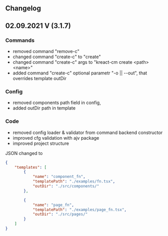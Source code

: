 ## Changelog
## 02.09.2021 V (3.1.7)

### Commands
- removed command "remove-c" 
- changed command "create-c" to "create"
- changed command "create-c" args to "kreact-cm create \<path> \<name>"
- added command "create-c" optional parametr "-o || --out", that overrides template outDir

### Config
- removed components path field in config,
- added outDir path in template

### Code
- removed config loader & validator from command backend constructor
- improved cfg validation with ajv package
- improved project structure

JSON changed to

``` json
{
    "templates": [
        {
            "name": "component_fn",
            "templatePath": "./examples/fn.tsx",
            "outDir": "./src/components/"
        },

        {
            "name": "page_fn",
            "templatePath": "./examples/page_fn.tsx",
            "outDir": "./src/pages/"
        }
    ]
}
```